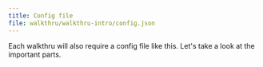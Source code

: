 ```yaml
---
title: Config file
file: walkthru/walkthru-intro/config.json
---
```


Each walkthru will also require a config file like this. Let's take a look at the important parts.
